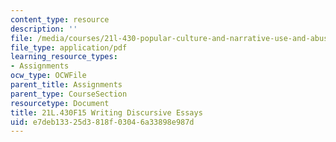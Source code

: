 ```yaml
---
content_type: resource
description: ''
file: /media/courses/21l-430-popular-culture-and-narrative-use-and-abuse-of-the-fairy-tale-fall-2015/e7deb13325d3818f03046a33898e987d_MIT21L_430F15_Writing.pdf
file_type: application/pdf
learning_resource_types:
- Assignments
ocw_type: OCWFile
parent_title: Assignments
parent_type: CourseSection
resourcetype: Document
title: 21L.430F15 Writing Discursive Essays
uid: e7deb133-25d3-818f-0304-6a33898e987d
---
```

